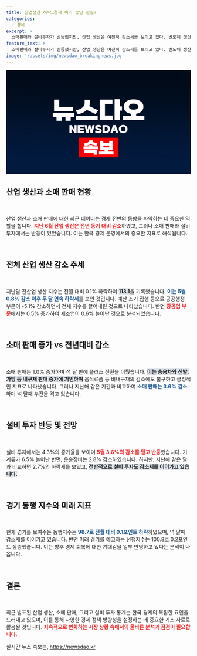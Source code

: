 ```yaml
---
title: 산업생산 하락…경제 위기 놓인 현실?
categories:
  - 경제
excerpt: >
  소매판매와 설비투자가 반등했지만, 산업 생산은 여전히 감소세를 보이고 있다. 반도체 생산 증가가 놀라움을 주면서도, 전년 대비로는 전반적인 위축이 이어지는 상황. 이 현상에 숨겨진 경제의 이면을 깊이 파헤쳐 보자!
feature_text: >
  소매판매와 설비투자가 반등했지만, 산업 생산은 여전히 감소세를 보이고 있다. 반도체 생산 증가가 놀라움을 주면서도, 전년 대비로는 전반적인 위축이 이어지는 상황. 이 현상에 숨겨진 경제의 이면을 깊이 파헤쳐 보자!
image: '/assets/img/newsdao_breakingnews.jpg'
---
```


<p><img src="/assets/img/newsdao_breakingnews.jpg" alt="firstkoreanews 속보" /></p>

<h2 data-ke-size="size26">산업 생산과 소매 판매 현황</h2>

<p data-ke-size="size16">&nbsp;</p>

<p>산업 생산과 소매 판매에 대한 최근 데이터는 경제 전반의 동향을 파악하는 데 중요한 역할을 합니다. <b><span style="color: #ee2323;">지난 6월 산업 생산은 전년 동기 대비 감소</span></b>하였고, 그러나 소매 판매와 설비 투자에서는 반등이 있었습니다. 이는 한국 경제 운영에서의 중요한 지표로 해석됩니다. </p>

<p data-ke-size="size16">&nbsp;</p>

<h2 data-ke-size="size26">전체 산업 생산 감소 추세</h2>

<p data-ke-size="size16">&nbsp;</p>

<p>지난달 전산업 생산 지수는 전월 대비 0.1% 하락하여 <b><span style="background-color: #21538527;">113.1</span></b>을 기록했습니다. <b><span style="color: #1a5490;">이는 5월 0.8% 감소 이후 두 달 연속 하락세</span></b>를 보인 것입니다. 예산 조기 집행 등으로 공공행정 부문이 -5.1% 감소하면서 전체 지수를 끌어내린 것으로 나타났습니다. 반면 <b><span style="color: #ee2323;">광공업 부문</span></b>에서는 0.5% 증가하여 제조업이 0.6% 늘어난 것으로 분석되었습니다.</p>

<p data-ke-size="size16">&nbsp;</p>

<h2 data-ke-size="size26">소매 판매 증가 vs 전년대비 감소</h2>

<p data-ke-size="size16">&nbsp;</p>

<p>소매 판매는 1.0% 증가하며 석 달 만에 플러스 전환을 이뤘습니다. <b><span style="background-color: #21538527;">이는 승용차와 신발, 가방 등 내구재 판매 증가에 기인하며</span></b> 음식료품 등 비내구재의 감소에도 불구하고 긍정적인 지표로 나타났습니다. 그러나 지난해 같은 기간과 비교하여 <b><span style="color: #1a5490;">소매 판매는 3.6% 감소</span></b>하며 넉 달째 부진을 겪고 있습니다.</p>

<p data-ke-size="size16">&nbsp;</p>

<h2 data-ke-size="size26">설비 투자 반등 및 전망</h2>

<p data-ke-size="size16">&nbsp;</p>

<p>설비 투자에서는 4.3%의 증가율을 보이며 <b><span style="color: #ee2323;">5월 3.6%의 감소를 딛고 반등</span></b>했습니다. 기계류가 6.5% 늘어난 반면, 운송장비는 2.8% 감소하였습니다. 하지만, 지난해 같은 달과 비교하면 2.7%의 하락세를 보였고, <b><span style="background-color: #21538527;">전반적으로 설비 투자도 감소세를 이어가고 있습니다.</span></b></p>

<p data-ke-size="size16">&nbsp;</p>

<h2 data-ke-size="size26">경기 동행 지수와 미래 지표</h2>

<p data-ke-size="size16">&nbsp;</p>

<p>현재 경기를 보여주는 동행지수는 <b><span style="color: #1a5490;">98.7로 전월 대비 0.1포인트 하락</span></b>하였으며, 넉 달째 감소세를 이어가고 있습니다. 반면 미래 경기를 예고하는 선행지수는 100.8로 0.2포인트 상승했습니다. 이는 향후 경제 회복에 대한 기대감을 일부 반영하고 있다는 분석이 나옵니다.</p>

<p data-ke-size="size16">&nbsp;</p>

<h2 data-ke-size="size26">결론</h2>

<p data-ke-size="size16">&nbsp;</p>

<p>최근 발표된 산업 생산, 소매 판매, 그리고 설비 투자 통계는 한국 경제의 복잡한 요인을 드러내고 있으며, 이를 통해 다양한 경제 정책 방향성을 설정하는 데 중요한 기초 자료로 활용될 것입니다. <b><span style="color: #ee2323;">지속적으로 변화하는 시장 상황 속에서의 올바른 분석과 점검이 필요합니다.</span></b> </p>
실시간 뉴스 속보는, <a href="https://newsdao.kr" rel="dofollow">https://newsdao.kr</a>


